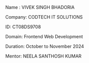 Name : VIVEK SINGH BHADORIA

Company: CODTECH IT SOLUTIONS

ID: CT08DS9708

Domain: Frontend Web Development

Duration: October to November 2024

Mentor: NEELA SANTHOSH KUMAR
